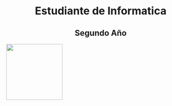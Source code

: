 <div color="black">
<h1 align="center"> Estudiante de Informatica </h1>
<h2 align="center"> Segundo Año </h2>
<a border="10px white" href="https://github.com/BautistaMarquez/SegundoPrimerSemestre"> <img width ="150" src="https://github.com/user-attachments/assets/d29c5782-c975-4708-87b3-50901c9b346e"> </a>
</div>

